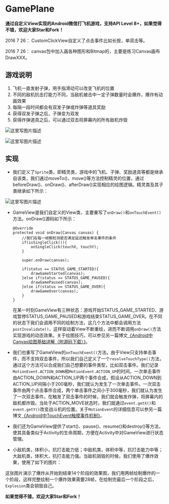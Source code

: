 # GamePlane
**通过自定义View实现的Android微信打飞机游戏，支持API Level 8+，如果觉得不错，欢迎大家Star和Fork！**

2016 7 26：
      CustomClickView自定义了点击事件比如长按，单双击等。

2016 7 26：
      canvas包中加入画各种图形和Bitmap的，主要是练习Canvas画布DrawXXX。

游戏说明
----

 1. 飞机一直发射子弹，用手指滑动可以改变飞机的位置
 2. 不同的敌机抗击打能力不同，当敌机被击中一定子弹数量时会爆炸，爆炸有动画效果
 3. 每隔一段时间都会有双发子弹或炸弹等道具奖励
 4. 获得双发子弹之后，子弹变为双发
 5. 获得炸弹道具之后，可以通过双击将屏幕内的所有敌机炸毁

 ![这里写图片描述](https://github.com/iSpring/GamePlane/blob/master/game.png)

 ![这里写图片描述](https://github.com/iSpring/GamePlane/blob/master/screenshot.gif)


实现
--

 - 我们定义了`Sprite`类，即精灵类，游戏中的飞机、子弹、奖励道具等都是继承自该类，我们通过moveTo()、move()等方法控制精灵的位置，通过beforeDraw()、onDraw()、afterDraw()实现相应的绘图逻辑。精灵类及其子类继承如下所示：
 
  ![这里写图片描述](https://github.com/iSpring/GamePlane/blob/master/sprite.png)

 - GameView是我们自定义的View类，主要重写了`onDraw()`和`onTouchEvent()`方法。onDraw()源码如下所示：

	```
	@Override
	protected void onDraw(Canvas canvas) {
	    //我们在每一帧都检测是否满足延迟触发单击事件的条件
	    if(isSingleClick()){
	        onSingleClick(touchX, touchY);
	    }
	
	    super.onDraw(canvas);
	
	    if(status == STATUS_GAME_STARTED){
	        drawGameStarted(canvas);
	    }else if(status == STATUS_GAME_PAUSED){
	        drawGamePaused(canvas);
	    }else if(status == STATUS_GAME_OVER){
	        drawGameOver(canvas);
	    }
	}
	```

    在某一时刻GameView有三种状态：游戏开始STATUS_GAME_STARTED、游戏暂停STATUS_GAME_PAUSED和游戏结束STATUS_GAME_OVER。在不同的状态下我们会调用不同的绘制方法，这几个方法中都会调用方法`postInvalidate()`，这样驱动着View不断重绘，进而不断调用`onDraw()`方法实现游戏的动态效果。关于绘图技巧，可以参见另一篇博文[《Android中Canvas绘图基础详解（附源码下载）》](http://blog.csdn.net/iispring/article/details/49770651)。
 
 - 我们也重写了GameView的`onTouchEvent()`方法。由于View只支持单击事件，而不支持双击事件，所以我们自己定义了一个`resolveTouchType()`方法，通过这个方法可以合成我们自己想要的事件类型，比如双击事件。我们记录`MotionEvent.ACTION_DOWN`和`MotionEvent.ACTION_UP`的时间，一次单击事件由ACTION_DOWN和ACTION_UP两个事件合成，假设从ACTION_DOWN到ACTION_UP间隔小于200毫秒，我们就认为发生了一次单击事件。一次双击事件由两个点击事件合成，两个单击事件之间小于300毫秒，我们就认为发生了一次双击事件。在触发了双击事件的时候，我们就会触发炸弹，将屏幕内的敌机都炸毁。当处于ACTION_MOVE状态时，我们就通过`event.getX()`和`event.getY()`改变战斗机的位置。关于`MotionEvent`的详细信息可以参另一篇博文[《Android中TouchEvent触摸事件机制》](http://blog.csdn.net/iispring/article/details/50364126)。
 
 - 我们还为GameView提供了start()、pause()、resume()和destroy()等方法，使其具备类似于Activity的生命周期，方便在Activity中对GameView进行状态管理。
 
 - 小敌机类，体积小，抗打击能力低；中敌机类，体积中等，抗打击能力中等；大敌机类，体积大，抗打击能力强。当敌机销毁的时候，我们使用了爆炸效果，使用了如下的图片：

  
  这张图片演示了爆炸从开始到结束14个阶段的效果图，我们用两帧绘制爆炸的一个阶段，这样完整绘制一个爆炸效果需要28帧，在绘制完最后一个阶段之后，`Explosion`类会销毁自己。
   

**如果觉得不错，欢迎大家Star和Fork！**

